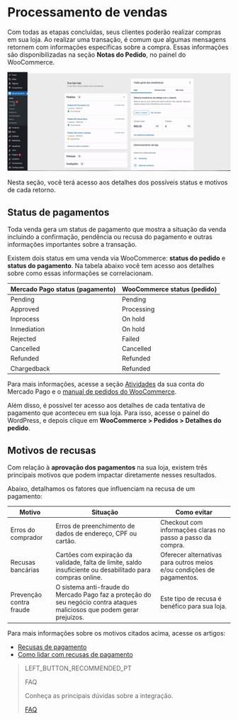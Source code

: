 # Processamento de vendas

Com todas as etapas concluídas, seus clientes poderão realizar compras em sua loja. Ao realizar uma transação, é comum que algumas mensagens retornem com informações específicas sobre a compra. Essas informações são disponibilizadas na seção **Notas do Pedido**, no painel do WooCommerce.

![Notas do pedido](/images/woocomerce/pt_sales_processing.gif)

Nesta seção, você terá acesso aos detalhes dos possíveis status e motivos de cada retorno.

## Status de pagamentos

Toda venda gera um status de pagamento que mostra a situação da venda incluindo a confirmação, pendência ou recusa do pagamento e outras informações importantes sobre a transação. 

Existem dois status em uma venda via WooCommerce: **status do pedido** e **status do pagamento**. Na tabela abaixo você tem acesso aos detalhes sobre como essas informações se correlacionam.

| Mercado Pago status (pagamento) | WooCommerce status (pedido) |
|---|---|
| Pending | Pending |
| Approved | Processing |
| Inprocess | On hold |
| Inmediation | On hold|
| Rejected | Failed |
| Cancelled | Cancelled |
| Refunded | Refunded |
| Chargedback| Refunded|

Para mais informações, acesse a seção [Atividades](https://www.mercadopago.com.br/activities) da sua conta do Mercado Pago e o [manual de pedidos do WooCommerce]( https://docs.woocommerce.com/document/como-gerenciar-pedidos/).

Além disso, é possível ter acesso aos detalhes de cada tentativa de pagamento que aconteceu em sua loja. Para isso, acesse o painel do WordPress, e depois clique em **WooCommerce > Pedidos > Detalhes do pedido**.

## Motivos de recusas

Com relação à **aprovação dos pagamentos** na sua loja, existem três principais motivos que podem impactar diretamente nesses resultados. 

Abaixo, detalhamos os fatores que influenciam na recusa de um pagamento:

| Motivo | Situação | Como evitar |
|---|---|---|
| Erros do comprador | Erros de preenchimento de dados de endereço, CPF ou cartão. | Checkout com informações claras no passo a passo da compra. |
| Recusas bancárias | Cartões com expiração da validade, falta de limite, saldo insuficiente ou desabilitado para compras online.| Oferecer alternativas para outros meios e/ou condições de pagamentos. | 
| Prevenção contra fraude | O sistema anti-fraude do Mercado Pago faz a proteção do seu negócio contra ataques maliciosos que podem gerar prejuízos. | Este tipo de recusa é benéfico para sua loja.  |

Para mais informações sobre os motivos citados acima, acesse os artigos:

* [Recusas de pagamento](https://conteudo.mercadopago.com.br/entenda-como-funcionam-as-recusas-de-aprovacao-de-pagamentos-no-mercado-pago) 
* [Como lidar com recusas de pagamento](https://conteudo.mercadopago.com.br/como-lidar-com-as-recusas-de-pagamento-do-cartao-de-credito-no-seu-e-commerce)

> LEFT_BUTTON_RECOMMENDED_PT
>
> FAQ
>
> Conheça as principais dúvidas sobre a integração.
>
> [FAQ](https://www.mercadopago[FAKER][URL][DOMAIN]/developers/pt/guides/plugins/woocommerce/faq)